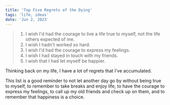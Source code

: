 ```yaml
---
title: 'Top Five Regrets of the Dying'
tags: 'life, ideas'
date: 'Jun 2, 2023'
---
```


> 1. I wish I'd had the courage to live a life true to myself, not the life others expected of me.
> 2. I wish I hadn't worked so hard.
> 3. I wish I'd had the courage to express my feelings.
> 4. I wish I had stayed in touch with my friends.
> 5. I wish that I had let myself be happier.

Thinking back on my life, I have a lot of regrets that I've accumulated.

This list is a good reminder to not let another day go by without being true to myself, to remember to take breaks and enjoy life, to have the courage to express my feelings, to call up my old friends and check up on them, and to remember that happiness is a choice.
